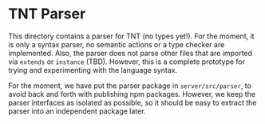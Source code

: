 # TNT Parser

This directory contains a parser for TNT (no types yet!).  For the moment, it
is only a syntax parser, no semantic actions or a type checker are implemented.
Also, the parser does not parse other files that are imported via `extends` or
`instance` (TBD). However, this is a complete prototype for trying and
experimenting with the language syntax.

For the moment, we have put the parser package in `server/src/parser`, to avoid
back and forth with publishing npm packages. However, we keep the parser interfaces
as isolated as possible, so it should be easy to extract the parser into an independent
package later.